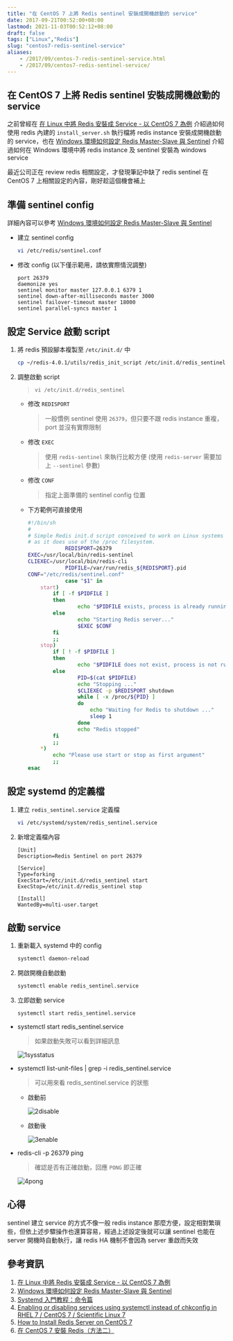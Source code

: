 ```yaml
---
title: "在 CentOS 7 上將 Redis sentinel 安裝成開機啟動的 service"
date: 2017-09-21T00:52:00+08:00
lastmod: 2021-11-03T00:52:12+08:00
draft: false
tags: ["Linux","Redis"]
slug: "centos7-redis-sentinel-service"
aliases:
    - /2017/09/centos-7-redis-sentinel-service.html
    - /2017/09/centos7-redis-sentinel-service/
---
```

## 在 CentOS 7 上將 Redis sentinel 安裝成開機啟動的 service

之前曾經在 [在 Linux 中將 Redis 安裝成 Service - 以 CentOS 7 為例](/2017/09/centos7-redis-service.html) 介紹過如何使用 redis 內建的 `install_server.sh` 執行檔將 redis instance 安裝成開機啟動的 service，也在 [Windows 環境如何設定 Redis Master-Slave 與 Sentinel](/2017/03/windows-redis-master-slave-sentinel.html) 介紹過如何在 Windows 環境中將 redis instance 及 sentinel 安裝為 windows service

最近公司正在 review redis 相關設定，才發現筆記中缺了 redis sentinel 在 CentOS 7 上相關設定的內容，剛好趁這個機會補上

## 準備 sentinel config

詳細內容可以參考 [Windows 環境如何設定 Redis Master-Slave 與 Sentinel](/2017/03/windows-redis-master-slave-sentinel.html)

* 建立 sentinel config

    ```bash
    vi /etc/redis/sentinel.conf
    ```

* 修改 config (以下僅示範用，請依實際情況調整)

    ```config
    port 26379
    daemonize yes
    sentinel monitor master 127.0.0.1 6379 1
    sentinel down-after-milliseconds master 3000
    sentinel failover-timeout master 18000
    sentinel parallel-syncs master 1
    ```

## 設定 Service 啟動 script

1. 將 redis 預設腳本複製至 `/etc/init.d/` 中

    ```bash
    cp ~/redis-4.0.1/utils/redis_init_script /etc/init.d/redis_sentinel
    ```

2. 調整啟動 script

    > `vi /etc/init.d/redis_sentinel`

    * 修改 `REDISPORT`

        > 一般慣例 sentinel 使用 `26379`，但只要不跟 redis instance 重複， port 並沒有實際限制

    * 修改 `EXEC`

        > 使用 `redis-sentinel` 來執行比較方便 (使用 `redis-server` 需要加上 `--sentinel` 參數)

    * 修改 `CONF`

        > 指定上面準備的 sentinel config 位置

    * 下方範例可直接使用

        ```bash
        #!/bin/sh
        #
        # Simple Redis init.d script conceived to work on Linux systems
        # as it does use of the /proc filesystem.
                    REDISPORT=26379
        EXEC=/usr/local/bin/redis-sentinel
        CLIEXEC=/usr/local/bin/redis-cli
                    PIDFILE=/var/run/redis_${REDISPORT}.pid
        CONF="/etc/redis/sentinel.conf"
                    case "$1" in
            start)
                if [ -f $PIDFILE ]
                then
                        echo "$PIDFILE exists, process is already running or crashed"
                else
                        echo "Starting Redis server..."
                        $EXEC $CONF
                fi
                ;;
            stop)
                if [ ! -f $PIDFILE ]
                then
                        echo "$PIDFILE does not exist, process is not running"
                else
                        PID=$(cat $PIDFILE)
                        echo "Stopping ..."
                        $CLIEXEC -p $REDISPORT shutdown
                        while [ -x /proc/${PID} ]
                        do
                            echo "Waiting for Redis to shutdown ..."
                            sleep 1
                        done
                        echo "Redis stopped"
                fi
                ;;
            *)
                echo "Please use start or stop as first argument"
                ;;
        esac
        ```

## 設定 systemd 的定義檔

1. 建立 `redis_sentinel.service` 定義檔

    ```bash
    vi /etc/systemd/system/redis_sentinel.service
    ```

2. 新增定義檔內容

    ```config
    [Unit] 
    Description=Redis Sentinel on port 26379
    
    [Service] 
    Type=forking
    ExecStart=/etc/init.d/redis_sentinel start
    ExecStop=/etc/init.d/redis_sentinel stop
    
    [Install]
    WantedBy=multi-user.target
    ```

## 啟動 service

1. 重新載入 systemd 中的 config

    ```bash
    systemctl daemon-reload
    ```

2. 開啟開機自動啟動

    ```bash
    systemctl enable redis_sentinel.service
    ```

3. 立即啟動 service

    ```bash
    systemctl start redis_sentinel.service
    ```

* systemctl start redis_sentinel.service

    > 如果啟動失敗可以看到詳細訊息

    ![1sysstatus](https://user-images.githubusercontent.com/3851540/30655896-dad51f08-9e64-11e7-842f-a3400a54ddaa.png)

* systemctl list-unit-files | grep -i redis_sentinel.service

    > 可以用來看 redis_sentinel.service 的狀態

  * 啟動前

    ![2disable](https://user-images.githubusercontent.com/3851540/30655893-dad02da4-9e64-11e7-879c-efc2e5a499c8.png)

  * 啟動後

    ![3enable](https://user-images.githubusercontent.com/3851540/30655895-dad10c42-9e64-11e7-8409-d86457001888.png)

* redis-cli -p 26379 ping

    > 確認是否有正確啟動，回應 `PONG` 即正確

    ![4pong](https://user-images.githubusercontent.com/3851540/30655894-dad0c9ee-9e64-11e7-8880-20d9e9a23585.png)

## 心得

sentinel 建立 service 的方式不像一般 redis instance 那麼方便，設定相對繁瑣些，但依上述步驟操作也還算容易，經過上述設定後就可以讓 sentinel 也能在 server 開機時自動執行，讓 redis HA 機制不會因為 server 重啟而失效

## 參考資訊

1. [在 Linux 中將 Redis 安裝成 Service - 以 CentOS 7 為例](/2017/09/centos7-redis-service.html)
2. [Windows 環境如何設定 Redis Master-Slave 與 Sentinel](/2017/03/windows-redis-master-slave-sentinel.html)
3. [Systemd 入門教程：命令篇](http://www.ruanyifeng.com/blog/2016/03/systemd-tutorial-commands.html)
4. [Enabling or disabling services using systemctl instead of chkconfig in RHEL 7 / CentOS 7 / Scientific Linux 7](http://microdevsys.com/wp/enabling-or-disabling-services-using-systemctl-instead-of-chkconfig-in-rhel-7-centos-7-scientific-linux-7/)
5. [How to Install Redis Server on CentOS 7](https://linoxide.com/storage/install-redis-server-centos-7/)
6. [在 CentOS 7 安裝 Redis（方法二）](https://dotblogs.com.tw/supershowwei/2016/02/02/112238)
